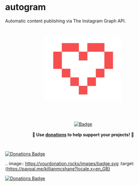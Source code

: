 # autogram
Automatic content publishing via The Instagram Graph API.

<h1 align="center">
	<img width="250" src="images/heart3.png" alt="Donations"><p>
</h1>

<br>
<p align="center">
	<a href="https://yourdonation.rocks"><img width="185" src="images/badge.svg" alt="Badge"></a>
	<br><br>
	<b>🙌 Use <a href="https://yourdonation.rocks">donations</a> to help support <b>your</b> projects! 🙌</b>
</p>
<br>

[![Donations Badge](https://yourdonation.rocks/images/badge.svg)]({https://paypal.me/killianmcshane?locale.x=en_GBL})

.. image:: https://yourdonation.rocks/images/badge.svg
    :target: {https://paypal.me/killianmcshane?locale.x=en_GB}

<a href="{https://paypal.me/killianmcshane?locale.x=en_GB}"><img width="185" src="https://yourdonation.rocks/images/badge.svg" alt="Donations Badge"></a>

<br>
